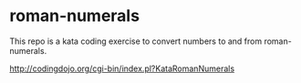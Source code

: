 # roman-numerals
This repo is a kata coding exercise to convert numbers to and from roman-numerals.

http://codingdojo.org/cgi-bin/index.pl?KataRomanNumerals